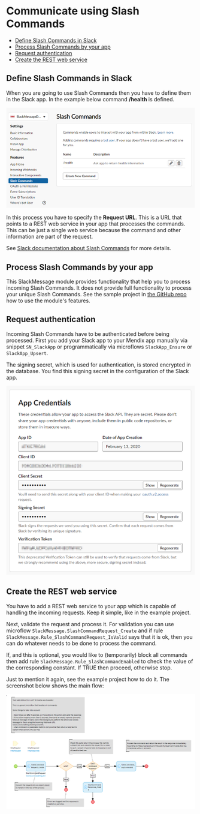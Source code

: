# Communicate using Slash Commands

- [Define Slash Commands in Slack](#define-slash-commands-in-slack)
- [Process Slash Commands by your app](#process-slash-commands-by-your-app)
- [Request authentication](#request-authentication)
- [Create the REST web service](#create-the-rest-web-service)

## Define Slash Commands in Slack

When you are going to use Slash Commands then you have to define them in the Slack app. In the example below command **/health** is defined.

![create slash commands](Slack&#32;screenshot&#32;6.png)

In this process you have to specify the **Request URL**. This is a URL that points to a REST web service in your app that processes the commands. This can be just a single web service because the command and other information are part of the request.

See [Slack documentation about Slash Commands](https://api.slack.com/interactivity/slash-commands) for more details.

## Process Slash Commands by your app

This SlackMessage module provides functionality that help you to process incoming Slash Commands. It does not provide full functionality to process your unique Slash Commands. See the sample project in [the GitHub repo](https://github.com/ppoetsma/SlackMessage) how to use the module's features.

## Request authentication

Incoming Slash Commands have to be authenticated before being processed. First you add your Slack app to your Mendix app manually via snippet `SN_SlackApp` or programmatically via microflows `SlackApp_Ensure` or `SlackApp_Upsert`.

The signing secret, which is used for authentication, is stored encrypted in the database. You find this signing secret in the configuration of the Slack app.

![signing secret](Slack&#32;screenshot&#32;5.png)

## Create the REST web service

You have to add a REST web service to your app which is capable of handling the incoming requests. Keep it simple, like in the example project.

Next, validate the request and process it. For validation you can use microflow `SlackMessage.SlashCommandRequest_Create` and if rule `SlackMessage.Rule_SlashCommandRequest_IsValid` says that it is ok, then you can do whatever needs to be done to process the command.

If, and this is optional, you would like to (temporarily) block all commands then add rule `SlackMessage.Rule_SlashCommandEnabled` to check the value of the corresponding constant. If TRUE then proceed, otherwise stop.

Just to mention it again, see the example project how to do it. The screenshot below shows the main flow:

![main flow web service handler](Handle&#32;slash&#32;commands.png)
